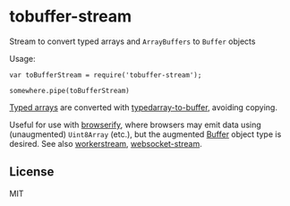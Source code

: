 # tobuffer-stream

Stream to convert typed arrays and `ArrayBuffers` to `Buffer` objects

Usage:

    var toBufferStream = require('tobuffer-stream');

    somewhere.pipe(toBufferStream)

[Typed arrays](https://developer.mozilla.org/en-US/docs/Web/JavaScript/Typed_arrays?redirectlocale=en-US&redirectslug=JavaScript%2FTyped_arrays)
are converted with [typedarray-to-buffer](https://www.npmjs.com/package/typedarray-to-buffer), avoiding copying.

Useful for use with [browserify](https://www.npmjs.com/package/browserify), where browsers
may emit data using (unaugmented) `Uint8Array` (etc.), but the augmented [Buffer](https://www.npmjs.com/package/buffer)
object type is desired. See also [workerstream](https://www.npmjs.com/package/workerstream),
[websocket-stream](https://www.npmjs.com/package/websocket-stream).

## License

MIT

